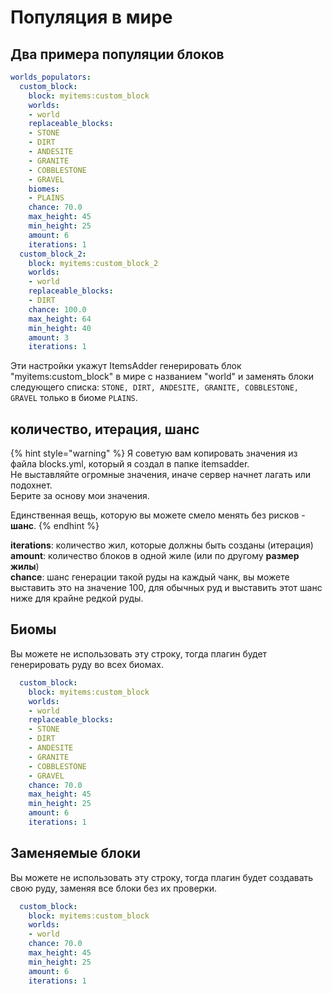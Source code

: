 # Популяция в мире

## Два примера популяции блоков

```yaml
worlds_populators:
  custom_block:
    block: myitems:custom_block
    worlds:
    - world
    replaceable_blocks:
    - STONE
    - DIRT
    - ANDESITE
    - GRANITE
    - COBBLESTONE
    - GRAVEL
    biomes:
    - PLAINS
    chance: 70.0
    max_height: 45
    min_height: 25
    amount: 6
    iterations: 1
  custom_block_2:
    block: myitems:custom_block_2
    worlds:
    - world
    replaceable_blocks:
    - DIRT
    chance: 100.0
    max_height: 64
    min_height: 40
    amount: 3
    iterations: 1
```

Эти настройки укажут ItemsAdder генерировать блок "myitems:custom\_block" в мире с названием "world" и заменять блоки следующего списка: `STONE, DIRT, ANDESITE, GRANITE, COBBLESTONE, GRAVEL` только в биоме `PLAINS`.

## количество, итерация, шанс

{% hint style="warning" %}
Я советую вам копировать значения из файла blocks.yml, который я создал в папке itemsadder.  
Не выставляйте огромные значения, иначе сервер начнет лагать или подохнет.  
Берите за основу мои значения.

Единственная вещь, которую вы можете смело менять без рисков - **шанс**.
{% endhint %}

**iterations**: количество жил, которые должны быть созданы \(итерация\)  
**amount**: количество блоков в одной жиле \(или по другому **размер жилы**\)  
**chance**: шанс генерации такой руды на каждый чанк, вы можете выставить это на значение 100, для обычных руд и выставить этот шанс ниже для крайне редкой руды.

## Биомы

Вы можете не использовать эту строку, тогда плагин будет генерировать руду во всех биомах.

```yaml
  custom_block:
    block: myitems:custom_block
    worlds:
    - world
    replaceable_blocks:
    - STONE
    - DIRT
    - ANDESITE
    - GRANITE
    - COBBLESTONE
    - GRAVEL
    chance: 70.0
    max_height: 45
    min_height: 25
    amount: 6
    iterations: 1
```

## Заменяемые блоки

Вы можете не использовать эту строку, тогда плагин будет создавать свою руду, заменяя все блоки без их проверки.

```yaml
  custom_block:
    block: myitems:custom_block
    worlds:
    - world
    chance: 70.0
    max_height: 45
    min_height: 25
    amount: 6
    iterations: 1
```

